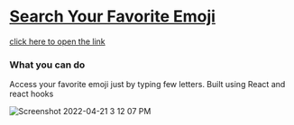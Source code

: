 # [Search Your Favorite Emoji](https://t-divya.github.io/emoji-search/) 

[click here to open the link](https://t-divya.github.io/emoji-search/)

### What you can do

 Access your favorite emoji just by typing few letters. Built using React and react hooks


![Screenshot 2022-04-21 3 12 07 PM](https://user-images.githubusercontent.com/40967002/164477095-b39bb1e1-f72b-44f4-9171-14194f45327f.png)

